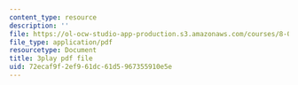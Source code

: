```yaml
---
content_type: resource
description: ''
file: https://ol-ocw-studio-app-production.s3.amazonaws.com/courses/8-03sc-physics-iii-vibrations-and-waves-fall-2016/72ecaf9f2ef961dc61d5967355910e5e_FCFpaKcpuXQ.pdf
file_type: application/pdf
resourcetype: Document
title: 3play pdf file
uid: 72ecaf9f-2ef9-61dc-61d5-967355910e5e
---
```

